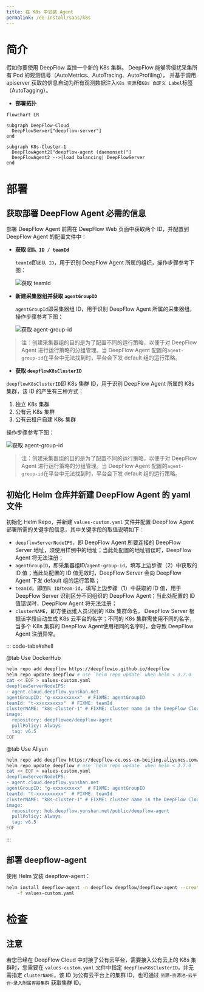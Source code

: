 ```yaml
---
title: 在 K8s 中安装 Agent
permalink: /ee-install/saas/k8s
---
```


# 简介

假如你要使用 DeepFlow 监控一个新的 K8s 集群。
DeepFlow 能够零侵扰采集所有 Pod 的观测信号（AutoMetrics、AutoTracing、AutoProfiling），
并基于调用 apiserver 获取的信息自动为所有观测数据注入`K8s 资源`和`K8s 自定义 Label`标签（AutoTagging）。

- **部署拓扑**

```mermaid
flowchart LR

subgraph DeepFlow-Cloud
  DeepFlowServer["deepflow-server"]
end

subgraph K8s-Cluster-1
  DeepFlowAgent2["deepflow-agent (daemonset)"]
  DeepFlowAgent2 -->|load balancing| DeepFlowServer
end
```

# 部署

## 获取部署 DeepFlow Agent 必需的信息

部署 DeepFlow Agent 前需在 DeepFlow Web 页面中获取两个 ID，并配置到 DeepFlow Agent 的配置文件中：

- **获取 `团队 ID / teamId`**
  
  `teamId`即`团队 ID`，用于识别 DeepFlow Agent 所属的组织，操作步骤参考下图：

   ![获取 teamId](https://yunshan-guangzhou.oss-cn-beijing.aliyuncs.com/pub/pic/20240613666aee7de4dd5.jpeg?align=center)

- **新建采集器组并获取 `agentGroupID`**

   `agentGroupId`即采集器组 ID，用于识别 DeepFlow Agent 所属的采集器组，操作步骤参考下图：

   ![获取 agent-group-id](https://yunshan-guangzhou.oss-cn-beijing.aliyuncs.com/pub/pic/20240613666aeb1bb3cb9.jpg?align=center)

> 注：创建采集器组的目的是为了配置不同的运行策略，以便于对 DeepFlow Agent 进行运行策略的分组管理。当 DeepFlow Agent 配置的`agent-group-id`在平台中无法找到时，平台会下发 default 组的运行策略。

- **获取 `deepflowK8sClusterID`**

 `deepflowK8sClusterID`即 K8s 集群 ID，用于识别 DeepFlow Agent 所属的 K8s 集群，该 ID 的产生有三种方式：
  1. 独立 K8s 集群
  2. 公有云 K8s 集群
  3. 公有云租户自建 K8s 集群

   操作步骤参考下图：

   ![获取 agent-group-id](https://yunshan-guangzhou.oss-cn-beijing.aliyuncs.com/pub/pic/20240613666aeb1bb3cb9.jpg?align=center)

> 注：创建采集器组的目的是为了配置不同的运行策略，以便于对 DeepFlow Agent 进行运行策略的分组管理。当 DeepFlow Agent 配置的`agent-group-id`在平台中无法找到时，平台会下发 default 组的运行策略。


## 初始化 Helm 仓库并新建 DeepFlow Agent 的 yaml 文件

初始化 Helm Repo，并新建 `values-custom.yaml` 文件并配置 DeepFlow Agent 部署所需的关键字段信息，其中关键字段的取值说明如下：
- `deepflowServerNodeIPS`，即 DeepFlow Agent 所要连接的 DeepFlow Server 地址，须使用样例中的地址；当此处配置的地址错误时，DeepFlow Agent 将无法注册；
- `agentGroupID`，即采集器组ID/`agent-group-id`，填写上边步骤（2）中获取的 ID 值；当此处配置的 ID 值无效时，DeepFlow Server 会向 DeepFlow Agent 下发 default 组的运行策略；
- `teamId`，即`团队 ID`/`team-id`，填写上边步骤（1）中获取的 ID 值，用于 DeepFlow Server 识别区分不同组织的 DeepFlow Agent；当此处配置的 ID 值错误时，DeepFlow Agent 将无法注册；
- `clusterNAME`，即方便运维人员识别的 K8s 集群命名， DeepFlow Server 根据该字段自动生成 K8s 云平台的名字；不同的 K8s 集群需使用不同的名字，当多个 K8s 集群的 DeepFlow Agent使用相同的名字时，会导致 DeepFlow Agent 注册异常。


::: code-tabs#shell

@tab Use DockerHub

```bash
helm repo add deepflow https://deepflowio.github.io/deepflow
helm repo update deepflow # use `helm repo update` when helm < 3.7.0
cat << EOF > values-custom.yaml
deepflowServerNodeIPS:
- agent.cloud.deepflow.yunshan.net
agentGroupID: "g-xxxxxxxxxx"  # FIXME: agentGroupID
teamId: "t-xxxxxxxxxx"  # FIXME: teamId
clusterNAME: "k8s-cluster-1" # FIXME: cluster name in the DeepFlow Cloud
image:
  repository: deepflowee/deepflow-agent
  pullPolicy: Always
  tag: v6.5
EOF
```

@tab Use Aliyun

```bash
helm repo add deepflow https://deepflow-ce.oss-cn-beijing.aliyuncs.com/chart/stable
helm repo update deepflow # use `helm repo update` when helm < 3.7.0
cat << EOF > values-custom.yaml
deepflowServerNodeIPS:
- agent.cloud.deepflow.yunshan.net
agentGroupID: "g-xxxxxxxxxx"  # FIXME: agentGroupID
teamId: "t-xxxxxxxxxx"  # FIXME: teamId
clusterNAME: "k8s-cluster-1" # FIXME: cluster name in the DeepFlow Cloud
image:
  repository: hub.deepflow.yunshan.net/public/deepflow-agent
  pullPolicy: Always
  tag: v6.5
EOF
```

:::

## 部署 deepflow-agent

使用 Helm 安装 deepflow-agent：

```bash
helm install deepflow-agent -n deepflow deepflow/deepflow-agent --create-namespace \
    -f values-custom.yaml
```

# 检查


## 注意

若您已经在 DeepFlow Cloud 中对接了公有云平台，需要接入公有云上的 K8s 集群时，您需要在 `values-custom.yaml` 文件中指定
`deepflowK8sClusterID`，并无需指定 `clusterNAME`，该 ID 为公有云平台上的集群 ID，也可通过 `资源`-`资源池`-`云平台`-`录入附属容器集群` 获取集群 ID。
